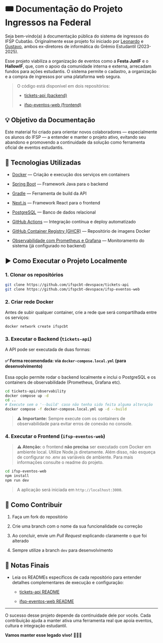 # 🎟️ Documentação do Projeto Ingressos na Federal

Seja bem-vindo(a) à documentação pública do sistema de ingressos do IFSP Cubatão. Originalmente esse projeto foi iniciado por [Leonardo](https://github.com/oleonardosilva) e [Gustavo](https://github.com/gustavofg1pontes), ambos ex-diretores de informática do Grêmio Estudantil (2023-2025).

Esse projeto viabiliza a organização de eventos como a **Festa JunIF** e o **HallowIF**, que, com o apoio da comunidade interna e externa, arrecadam fundos para ações estudantis. O sistema permite o cadastro, a organização e a compra de ingressos por uma plataforma web segura.

> O código está disponível em dois repositórios:
> 
> - [tickets-api (backend)](https://github.com/ifspcbt-devspace/tickets-api)
>     
> - [ifsp-eventos-web (frontend)](https://github.com/ifspcbt-devspace/ifsp-eventos-web)
>     


## 💡 Objetivo da Documentação

Este material foi criado para orientar novos colaboradores — especialmente os alunos do IFSP — a entender e manter o projeto ativo, evitando seu abandono e promovendo a continuidade da solução como ferramenta oficial de eventos estudantis.


## 🚧 Tecnologias Utilizadas

- [Docker](https://docs.docker.com/get-started/) — Criação e execução dos serviços em containers
    
- [Spring Boot](https://spring.io/projects/spring-boot) — Framework Java para o backend
    
- [Gradle](https://docs.gradle.org/current/userguide/userguide.html) — Ferramenta de build da API
    
- [Next.js](https://nextjs.org/docs) — Framework React para o frontend
    
- [PostgreSQL](https://www.postgresql.org/docs/) — Banco de dados relacional
    
- [GitHub Actions](https://docs.github.com/actions) — Integração contínua e deploy automatizado
    
- [GitHub Container Registry (GHCR)](https://docs.github.com/packages/working-with-a-github-packages-registry/working-with-the-container-registry) — Repositório de imagens Docker
    
- [Observabilidade com Prometheus e Grafana](https://grafana.com/docs/grafana/latest/) — Monitoramento do sistema (já configurado no backend)
    


## ▶️ Como Executar o Projeto Localmente

### 1. Clonar os repositórios

```bash
git clone https://github.com/ifspcbt-devspace/tickets-api
git clone https://github.com/ifspcbt-devspace/ifsp-eventos-web
```


### 2. Criar rede Docker

Antes de subir qualquer container, crie a rede que será compartilhada entre os serviços:

```bash
docker network create ifspcbt
```


### 3. Executar o Backend (`tickets-api`)

A API pode ser executada de duas formas:

#### ✅ Forma recomendada: via `docker-compose.local.yml` (para desenvolvimento)

Essa opção permite rodar o backend localmente e inclui o PostgreSQL e os containers de observabilidade (Prometheus, Grafana etc).

```bash
cd tickets-api/observability
docker compose up -d
cd ..
# Execute sem o '--build' caso não tenha sido feita alguma alteração
docker compose -f docker-compose.local.yml up -d --build
```

> ⚠️ **Importante:** Sempre execute com os containers de observabilidade para evitar erros de conexão no console.


### 4. Executar o Frontend (`ifsp-eventos-web`)

> **⚠️ Atenção:** o frontend **não precisa** ser executado com Docker em ambiente local. Utilize Node.js diretamente. Além disso, não esqueça de configurar no .env as variáveis de ambiente. Para mais informações consulte o readme do projeto.

```bash
cd ifsp-eventos-web
npm install
npm run dev
```

> A aplicação será iniciada em `http://localhost:3000`.


## 🤝 Como Contribuir

1. Faça um fork do repositório
    
2. Crie uma branch com o nome da sua funcionalidade ou correção
    
3. Ao concluir, envie um _Pull Request_ explicando claramente o que foi alterado
    
4. Sempre utilize a branch `dev` para desenvolvimento
    


## 📌 Notas Finais

- Leia os READMEs específicos de cada repositório para entender detalhes complementares de execução e configuração:
    
    - [tickets-api README](https://github.com/ifspcbt-devspace/tickets-api/blob/master/README.md)
        
    - [ifsp-eventos-web README](https://github.com/ifspcbt-devspace/ifsp-eventos-web/blob/main/README.md)
        

---

O sucesso desse projeto depende da continuidade dele por vocês. Cada contribuição ajuda a manter ativa uma ferramenta real que apoia eventos, cultura e integração estudantil.

**Vamos manter esse legado vivo!** 🧑‍💻💚
